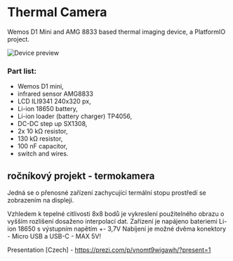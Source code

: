 # Thermal Camera
 Wemos D1 Mini and AMG 8833 based thermal imaging device, a PlatformIO project.

![Device preview](https://i.imgur.com/qcGjsOs.jpg)
<h3>Part list:</h3>
<ul>
	<li>Wemos D1 mini,</li>
	<li>infrared sensor AMG8833</li>
	<li>LCD ILI9341 240x320 px,</li>
	<li>Li-ion 18650 battery,</li>
	<li>Li-ion loader (battery charger) TP4056,</li>
	<li>DC-DC step up SX1308,</li>
	<li>2x 10 kΩ resistor,</li>
	<li>130 kΩ resistor,</li>
	<li>100 nF capacitor,</li>
	<li>switch and wires.</li>
</ul>

<h2>ročníkový projekt - termokamera</h2>
<p>Jedná se o přenosné zařízení zachycující termální stopu prostředí se zobrazením na displeji.</p>
<p>Vzhledem k tepelné citlivosti 8x8 bodů je vykreslení použitelného obrazu o vyšším rozlišení dosaženo interpolací dat.
Zařízení je napájeno bateriemi Li-ion 18650 s výstupním napětím +- 3,7V
Nabíjení je možné dvěma konektory  - Micro USB a USB-C - MAX 5V!</p>

Presentation [Czech] - https://prezi.com/p/vnomt9wigawh/?present=1
